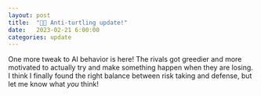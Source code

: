 ```yaml
---
layout: post
title:  "🚫🐢 Anti-turtling update!"
date:   2023-02-21 6:00:00
categories: update
---
```


One more tweak to AI behavior is here! The rivals got greedier and more motivated to actually try and make something
happen when they are losing. I think I finally found the right balance between risk taking and defense, 
but let me know what *you* think! 
